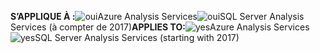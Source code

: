 <span data-ttu-id="2d2d9-101">**S’APPLIQUE À :**![oui](media/analysis-services-appliesto/yes.png)Azure Analysis Services![oui](media/analysis-services-appliesto/yes.png)SQL Server Analysis Services (à compter de 2017)</span><span class="sxs-lookup"><span data-stu-id="2d2d9-101">**APPLIES TO:**![yes](media/analysis-services-appliesto/yes.png)Azure Analysis Services![yes](media/analysis-services-appliesto/yes.png)SQL Server Analysis Services (starting with 2017)</span></span>